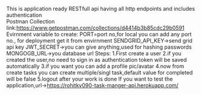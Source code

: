 This is application ready RESTfull api having all http endpoints and includes authentication <br/>
Postman Collection link:https://www.getpostman.com/collections/d4414b3b85cdc29b0591
Evirnment variable to create:
  PORT=port no,for local you can add any port no., for deployment get it from envirnment
  SENDGRID_API_KEY->send grid api key
  JWT_SECRET->you can give anything,used for hashing passwords
  MONGOGB_URL->you database url
Steps:
  1.First create a user 
  2.if you created the user,no need to sign in as authentication token will be saved automatically
  3.if you want you can add a profile pic/avatar 
  4.now from create tasks you can create multiple/singl task,default value for completed will be false
  5.logout after your work is done
If you want to test the application,url->https://rohitkv090-task-manger-api.herokuapp.com/
